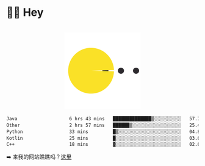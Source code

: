 
# 👋🏻 Hey
<div align="center">
	<br>
	<img src="https://raw.githubusercontent.com/Aniket965/Aniket965/master/pacman.svg?sanitize=true" width="200" height="200">
	<br>
</div>

<!--START_SECTION:waka-->

```txt
Java                   6 hrs 43 mins   ██████████████▒░░░░░░░░░░   57.78 %
Other                  2 hrs 57 mins   ██████▒░░░░░░░░░░░░░░░░░░   25.47 %
Python                 33 mins         █▒░░░░░░░░░░░░░░░░░░░░░░░   04.82 %
Kotlin                 25 mins         █░░░░░░░░░░░░░░░░░░░░░░░░   03.63 %
C++                    18 mins         ▓░░░░░░░░░░░░░░░░░░░░░░░░   02.63 %
```

<!--END_SECTION:waka-->

 ➡️  来我的网站瞧瞧吗？[这里](https://www.shaolongfei.com)
